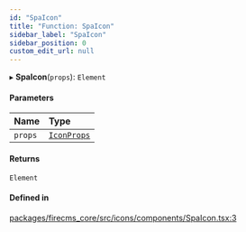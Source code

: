 ```yaml
---
id: "SpaIcon"
title: "Function: SpaIcon"
sidebar_label: "SpaIcon"
sidebar_position: 0
custom_edit_url: null
---
```


▸ **SpaIcon**(`props`): `Element`

#### Parameters

| Name | Type |
| :------ | :------ |
| `props` | [`IconProps`](../types/IconProps.md) |

#### Returns

`Element`

#### Defined in

[packages/firecms_core/src/icons/components/SpaIcon.tsx:3](https://github.com/FireCMSco/firecms/blob/d45f3739/packages/firecms_core/src/icons/components/SpaIcon.tsx#L3)
